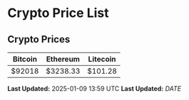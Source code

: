 # Crypto Price List

## Crypto Prices
| Bitcoin | Ethereum | Litecoin |
| ------- | -------- | -------- |
| $92018 | $3238.33 | $101.28 |
**Last Updated:** 2025-01-09 13:59 UTC
**Last Updated:** $DATE$
